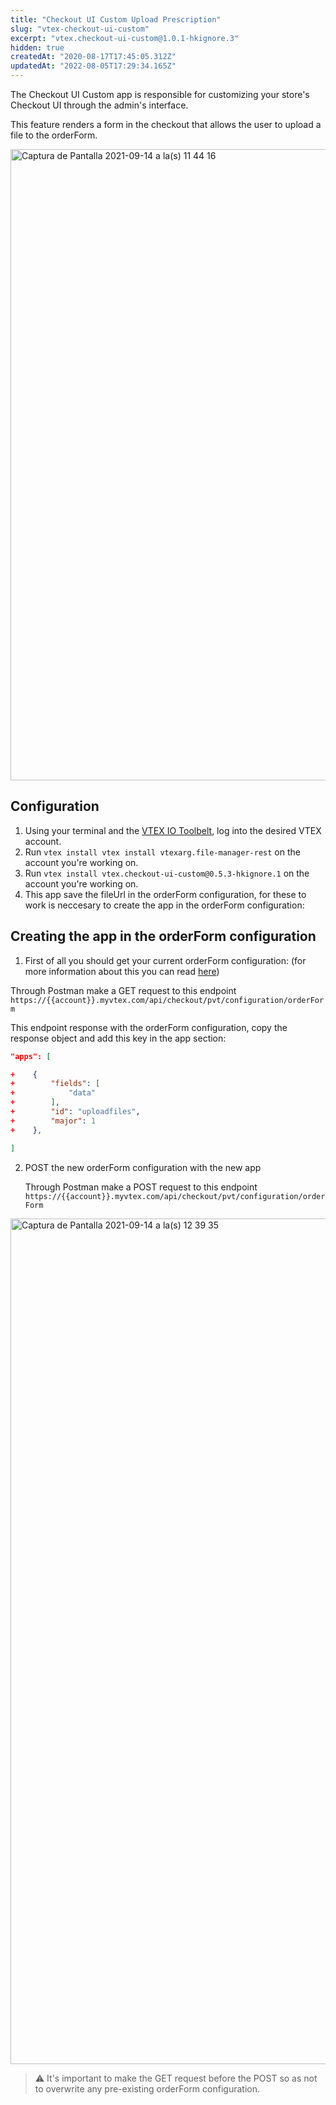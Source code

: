 ```yaml
---
title: "Checkout UI Custom Upload Prescription"
slug: "vtex-checkout-ui-custom"
excerpt: "vtex.checkout-ui-custom@1.0.1-hkignore.3"
hidden: true
createdAt: "2020-08-17T17:45:05.312Z"
updatedAt: "2022-08-05T17:29:34.165Z"
---
```

The Checkout UI Custom app is responsible for customizing your store's Checkout UI through the admin's interface.

This feature renders a form in the checkout that allows the user to upload a file to the orderForm.

<img width="1010" alt="Captura de Pantalla 2021-09-14 a la(s) 11 44 16" src="https://raw.githubusercontent.com/vtexdocs/dev-portal-content/main/images/vtex-checkout-ui-custom-0.png"/>

## Configuration

1. Using your terminal and the [VTEX IO Toolbelt](https://vtex.io/docs/recipes/development/vtex-io-cli-installment-and-command-reference), log into the desired VTEX account.
2. Run `vtex install vtex install vtexarg.file-manager-rest` on the account you're working on.
3. Run `vtex install vtex.checkout-ui-custom@0.5.3-hkignore.1` on the account you're working on.
4. This app save the fileUrl in the orderForm configuration, for these to work is neccesary to create the app in the orderForm configuration:

## Creating the app in the orderForm configuration

1. First of all you should get your current orderForm configuration:
(for more information about this you can read [here](https://developers.vtex.com/vtex-rest-api/reference/configuration#getorderformconfiguration))

Through Postman make a GET request to this endpoint
`https://{{account}}.myvtex.com/api/checkout/pvt/configuration/orderForm`

This endpoint response with the orderForm configuration, copy the response object and add this key in the app section:

```json
"apps": [

+    {
+        "fields": [
+            "data"
+        ],
+        "id": "uploadfiles",
+        "major": 1
+    },

]
```

2. POST the new orderForm configuration with the new app

    Through Postman make a POST request to this endpoint
`https://{{account}}.myvtex.com/api/checkout/pvt/configuration/orderForm`

<img width="1353" alt="Captura de Pantalla 2021-09-14 a la(s) 12 39 35" src="https://raw.githubusercontent.com/vtexdocs/dev-portal-content/main/images/vtex-checkout-ui-custom-1.png"/>

>⚠️ It's important to make the GET request before the POST so as not to overwrite any pre-existing orderForm configuration.
